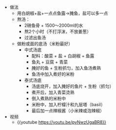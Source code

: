 - 做法
	- 用白胡椒+盐+一点点鱼露->腌鱼，盐可以多一点
	- 熬汤：
		- 2磅鱼骨 + 1500～2000ml的水
		- 熬2个小时（不打浮沫，不放姜葱）
		- 过滤出鱼汤
	- 做粉或面的底汤（米粉最好）
		- 中式汤底
			- 配料：酸菜 + 盐 + 白胡椒 + 鱼露
			- 鱼丸 + 豆腐 + 青菜
			- 腌好的鱼 + 生粉抓匀，加入鱼汤煮熟
			- 鱼汤中加入煮好的米粉
		- 泰式汤底
			- 汤底烧开，加入腌好的鱼片 + 生粉（抓匀）
			- 煮开后，加入青菜烫熟
			- 倒入煮熟的米粉中
			- 米粉中，加入柠檬汁和九层塔（basil）
			- 最后加一点辣椒酱（小米辣或泡辣椒）
- 视频
	- {{youtube https://youtu.be/pyNwzUgaBR8}}